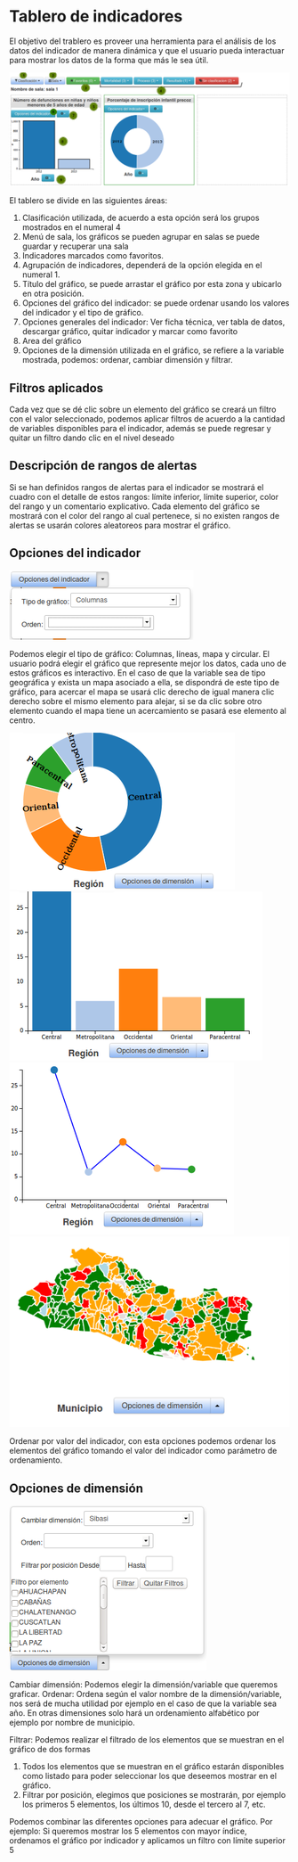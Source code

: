 # Tablero de indicadores
El objetivo del trablero es proveer una herramienta para el análisis de los datos del indicador de manera dinámica y que el usuario pueda interactuar para mostrar los datos de la forma que más le sea útil.

![Tablero de indicadores](images/tablero.png)

El tablero se divide en las siguientes áreas:

1. Clasificación utilizada, de acuerdo a esta opción será los grupos mostrados en el numeral 4
2. Menú de sala, los gráficos se pueden agrupar en salas se puede guardar y recuperar una sala
3. Indicadores marcados como favoritos.
4. Agrupación de indicadores, dependerá de la opción elegida en el numeral 1.
5. Título del gráfico, se puede arrastar el gráfico por esta zona y ubicarlo en otra posición.
6. Opciones del gráfico del indicador: se puede ordenar usando los valores del indicador y el tipo de gráfico.
7. Opciones generales del indicador: Ver ficha técnica, ver tabla de datos, descargar gráfico, quitar indicador y marcar como favorito
8. Area del gráfico
9. Opciones de la dimensión utilizada en el gráfico, se refiere a la variable mostrada, podemos: ordenar, cambiar dimensión y filtrar.


## Filtros aplicados
Cada vez que se dé clic sobre un elemento del gráfico se creará un filtro con el valor seleccionado, podemos aplicar filtros de acuerdo a la cantidad de variables disponibles para el indicador, además se puede regresar y quitar un filtro dando clic en el nivel deseado

## Descripción de rangos de alertas
Si se han definidos rangos de alertas para el indicador se mostrará el cuadro con el detalle de estos rangos: límite inferior, límite superior, color del rango y un comentario explicativo.
Cada elemento del gráfico se mostrará con el color del rango al cual pertenece, si no existen rangos de alertas se usarán colores aleatoreos para mostrar el gráfico.

## Opciones del indicador

![Opciones del indicador](images/opciones_indicador.png)

Podemos elegir el tipo de gráfico: Columnas, líneas, mapa y circular. El usuario podrá elegir el gráfico que represente mejor los datos, cada uno de estos gráficos es interactivo.
En el caso de que la variable sea de tipo geográfica y exista un mapa asociado a ella, se dispondrá de este tipo
de gráfico, para acercar el mapa se usará clic derecho de igual manera clic derecho sobre el mismo elemento
para alejar, si se da clic sobre otro elemento cuando el mapa tiene un acercamiento se pasará ese elemento al centro.

![Gráfico circular](images/region_pastel.png)
![Gráfico de columnas](images/region_columnas.png)
![Gráfico de líneas](images/region_lineas.png)
![Gráfico de mapa](images/grafico_mapa.png)

Ordenar por valor del indicador, con esta opciones podemos ordenar los elementos del gráfico tomando el valor del indicador como parámetro de ordenamiento.

## Opciones de dimensión
![Opciones de dimensión](images/opciones_dimension.png)

Cambiar dimensión: Podemos elegir la dimensión/variable que queremos graficar.
Ordenar: Ordena según el valor nombre de la dimensión/variable, nos será de mucha utilidad por ejemplo en el caso de que la variable sea año. En otras dimensiones solo hará un ordenamiento alfabético por ejemplo por nombre de municipio.

Filtrar: Podemos realizar el filtrado de los elementos que se muestran en el gráfico de dos formas

1. Todos los elementos que se muestran en el gráfico estarán disponibles como listado para poder seleccionar los que deseemos mostrar en el gráfico.
2. Filtrar por posición, elegimos que posiciones se mostrarán, por ejemplo los primeros 5 elementos, los últimos 10, desde el tercero al 7, etc.

Podemos combinar las diferentes opciones para adecuar el gráfico. Por ejemplo: Si queremos mostrar los 5 elementos con mayor índice, ordenamos el gráfico por indicador y aplicamos un filtro con límite superior 5
